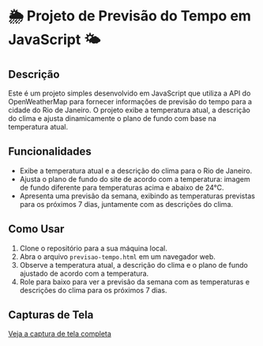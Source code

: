 # 🌦️ Projeto de Previsão do Tempo em JavaScript 🌤️
## Descrição
Este é um projeto simples desenvolvido em JavaScript que utiliza a API do OpenWeatherMap para fornecer informações de previsão do tempo para a cidade do Rio de Janeiro. 
O projeto exibe a temperatura atual, a descrição do clima e ajusta dinamicamente o plano de fundo com base na temperatura atual.

## Funcionalidades
- Exibe a temperatura atual e a descrição do clima para o Rio de Janeiro.
- Ajusta o plano de fundo do site de acordo com a temperatura: imagem de fundo diferente para temperaturas acima e abaixo de 24°C.
- Apresenta uma previsão da semana, exibindo as temperaturas previstas para os próximos 7 dias, juntamente com as descrições do clima.

## Como Usar
1. Clone o repositório para a sua máquina local.
2. Abra o arquivo `previsao-tempo.html` em um navegador web.
3. Observe a temperatura atual, a descrição do clima e o plano de fundo ajustado de acordo com a temperatura.
4. Role para baixo para ver a previsão da semana com as temperaturas e descrições do clima para os próximos 7 dias.

## Capturas de Tela
[Veja a captura de tela completa](Captura-de-tela.png)
